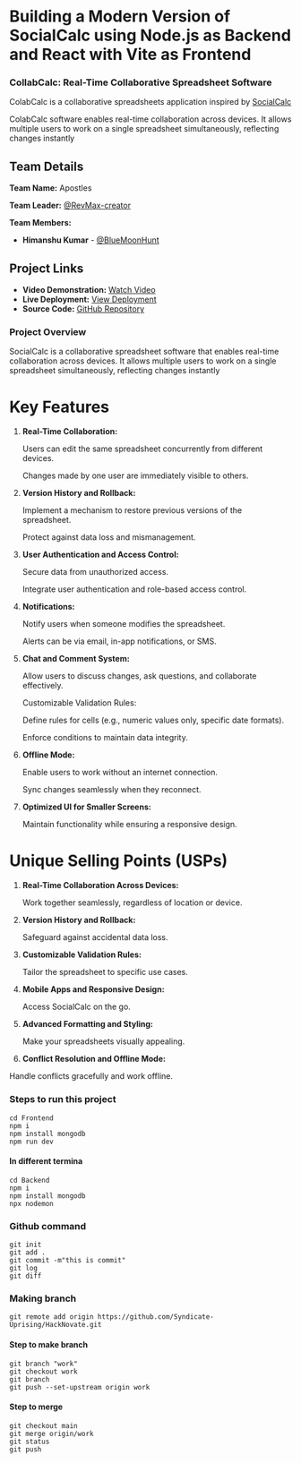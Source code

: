 # Building a Modern Version of SocialCalc using Node.js as Backend and React with Vite as Frontend

### CollabCalc: Real-Time Collaborative Spreadsheet Software

ColabCalc is a collaborative spreadsheets application inspired by [SocialCalc](https://github.com/DanBricklin/socialcalc)

ColabCalc software enables real-time collaboration across devices. It allows multiple users to work on a single spreadsheet simultaneously, reflecting changes instantly

## Team Details

**Team Name:** Apostles

**Team Leader:** [@RevMax-creator](https://github.com/RevMax-creator)

**Team Members:**
- **Himanshu Kumar**           - [@BlueMoonHunt](https://github.com/bluemoonhunt)
## Project Links

- **Video Demonstration:**      [Watch Video](https://youtu.be/pUpbyxf2iDw)
- **Live Deployment:**          [View Deployment](https://collabcalc.onrender.com/)
- **Source Code:**              [GitHub Repository](https://github.com/Syndicate-Uprising/HackNovate.git)

### Project Overview

SocialCalc is a collaborative spreadsheet software that enables real-time collaboration across devices. It allows multiple users to work on a single spreadsheet simultaneously, reflecting changes instantly

# Key Features

1. **Real-Time Collaboration:**
   
    Users can edit the same spreadsheet concurrently from different devices.

    Changes made by one user are immediately visible to others.

3. **Version History and Rollback:**

    Implement a mechanism to restore previous versions of the spreadsheet.

    Protect against data loss and mismanagement.

5. **User Authentication and Access Control:**

    Secure data from unauthorized access.

    Integrate user authentication and role-based access control.

7. **Notifications:**
   
    Notify users when someone modifies the spreadsheet.

    Alerts can be via email, in-app notifications, or SMS.
   
9. **Chat and Comment System:**

    Allow users to discuss changes, ask questions, and collaborate effectively.

    Customizable Validation Rules:

    Define rules for cells (e.g., numeric values only, specific date formats).

    Enforce conditions to maintain data integrity.

11. **Offline Mode:**

    Enable users to work without an internet connection.
   
    Sync changes seamlessly when they reconnect.

13. **Optimized UI for Smaller Screens:**

    Maintain functionality while ensuring a responsive design.

# Unique Selling Points (USPs)

1. **Real-Time Collaboration Across Devices:**

   Work together seamlessly, regardless of location or device.
3. **Version History and Rollback:**

   Safeguard against accidental data loss.
5. **Customizable Validation Rules:**

   Tailor the spreadsheet to specific use cases.
7. **Mobile Apps and Responsive Design:**

   Access SocialCalc on the go.
9. **Advanced Formatting and Styling:**

   Make your spreadsheets visually appealing.
11. **Conflict Resolution and Offline Mode:**

Handle conflicts gracefully and work offline.

### Steps to run this project 
```
cd Frontend
npm i
npm install mongodb
npm run dev
```
#### In different termina
```
cd Backend
npm i
npm install mongodb
npx nodemon
```
### Github command
```
git init
git add .
git commit -m"this is commit"
git log
git diff
```
### Making branch
```
git remote add origin https://github.com/Syndicate-Uprising/HackNovate.git
```
#### Step to make branch
```
git branch "work"
git checkout work
git branch
git push --set-upstream origin work
```
#### Step to merge
```
git checkout main
git merge origin/work
git status
git push
```
